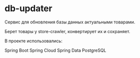 # db-updater

Сервис для обновления базы данных актуальными товарами.

Берет товары у store-crawler, конвертирует их и сохраняет.

В проекте использовались:

Spring Boot
Spring Cloud
Spring Data
PostgreSQL
